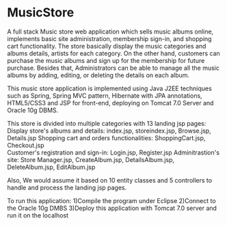 # MusicStore
A full stack Music store web application which sells music albums online, implements basic site administration, membership sign-in, and shopping cart functionality. The store basically display the music categories and albums details, artists for each category. On the other hand, customers can purchase the music albums  and sign up for the membership for future purchase. Besides that, Administrators can be able to manage all the music albums by adding, editing, or deleting the details on each album.

This music store application is implemented using Java J2EE techniques such as Spring, Spring MVC pattern, Hibernate with JPA annotations, HTML5/CSS3 and JSP for front-end, deploying on Tomcat 7.0 Server and Oracle 10g DBMS. 

This store is divided into multiple categories with 13 landing jsp pages:
  Display store's albums and details: index.jsp, storeindex.jsp,  Browse.jsp, Details.jsp
  Shopping cart and orders functionalities: ShoppingCart.jsp, Checkout.jsp  
  Customer's registration and sign-in: Login.jsp, Register.jsp
  Adminitrastion's site: Store Manager.jsp, CreateAlbum.jsp, DetailsAlbum.jsp, DeleteAlbum.jsp, EditAlbum.jsp

Also, We would assume it based on 10 entity classes and 5 controllers to handle and process the landing jsp pages.

To run this application:
1)Compile the program under Eclipse
2)Connect to the Oracle 10g DMBS
3)Deploy this application with Tomcat 7.0 server and run it on the localhost

